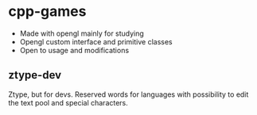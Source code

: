# cpp-games

* Made with opengl mainly for studying
* Opengl custom interface and primitive classes 
* Open to usage and modifications

## ztype-dev
Ztype, but for devs. Reserved words for languages with possibility to edit the text pool and special characters.
